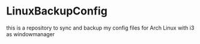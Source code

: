 # LinuxBackupConfig 

this is a repository to sync and backup my config files for Arch Linux with i3 as windowmanager 
